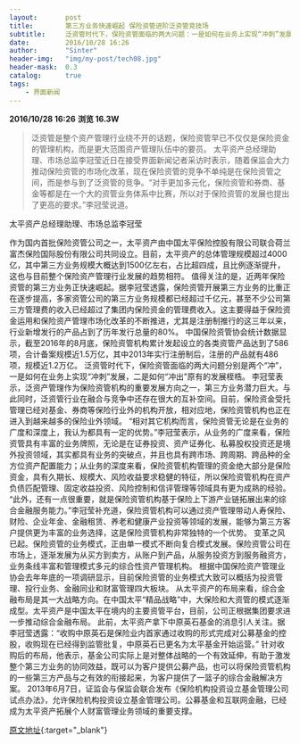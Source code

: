 ```yaml
---
layout:       post
title:        第三方业务快速崛起 保险资管进阶泛资管竞技场
subtitle:     泛资管时代下，保险资管面临的两大问题：一是如何在业务上实现“冲刺”发展，二是如何 “冲出”原有的发展桎梏。
date:         2016/10/28 16:26
author:       "Sinter"
header-img:   "img/my-post/tech08.jpg"
header-mask:  0.3
catalog:      true
tags:
    - 界面新闻
---
```


**2016/10/28 16:26**  **浏览 16.3W**

> 泛资管是整个资产管理行业绕不开的话题，保险资管早已不仅仅是保险资金的管理机构，而是更大范围资产管理队伍中的要员。
太平资产总经理助理、市场总监李冠莹近日在接受界面新闻记者采访时表示，随着保监会大力推动保险资管的市场化改革，现在保险资管的竞争不单纯是在保险资管之间，而是参与到了泛资管的竞争。“对手更加多元化，保险资管和券商、基金等都是在一个大的资管业务体系中比赛，所以对于保险资管的发展也提出了更高的要求。”李冠莹说道。

太平资产总经理助理、市场总监李冠莹

作为国内首批保险资管公司之一，太平资产由中国太平保险控股有限公司联合荷兰富杰保险国际股份有限公司共同设立。目前，太平资产的总体管理规模超过4000亿，其中第三方业务规模大概达到1500亿左右，占比超四成，且比例逐渐提升，这也与目前整个保险资产管理行业发展的趋势相符。
值得关注的是，近两年保险资管的第三方业务正快速崛起。据李冠莹透露，保险资管开展第三方业务的比重正在逐步提高，多家资管公司的第三方业务规模都已经超过千亿元，甚至不少公司第三方管理费的收入已经超过了集团内保险资金的管理费收入。这主要得益于保险资金运用和保险资产管理市场化改革的不断推进，尤其是注册制推行的这三年以来，行业新增发行的产品占到了历年发行总量的80%。
中国保险资管协会统计数据显示，截至2016年的8月底，保险资管机构累计发起设立的各类资管产品达到了586项，合计备案规模近1.5万亿，其中2013年实行注册制后，注册的产品就有486项，规模近1.2万亿。
泛资管时代下，保险资管面临的两大问题分别是两个“冲”，一是如何在业务上实现“冲刺”发展，二是如何“冲出”原有的发展桎梏。
李冠莹表示，泛资产管理作为保险资管机构的重要发展方向之一，第三方业务潜力巨大。与此同时，泛资管行业在融合与竞争中还存在很大的互补空间。目前，保险资金受托管理已经对基金、券商等保险行业外的机构开放，相对应地，保险资管机构也正在进入到越来越多的保险业外领域。
“相对其它机构而言，保险资管无论是在业务的广度和深度上，我认为都具有一定的优势。”李冠莹表示，从业务的广度来看，保险资管具有丰富的业务牌照，无论是在证券投资、资产证券化、私募股权投资还是境外投资领域，其实都具有业务的突破点，并且也具有跨市场、跨周期、跨品种的全方位资产配置能力；从业务的深度来看，保险资管机构管理的资金绝大部分是保险资金，具有久期长、规模大、风险收益要求稳健的特征，所以保险资管机构在资产负债匹配管理、固定收益投资、风险控制和信评管理等领域具有更为成熟的经验。
“此外，还有一点很重要，就是保险资管机构基于保险上下游产业链拓展出来的综合金融服务能力。”李冠莹补充道，保险资管机构可以通过资产管理带动人寿保险、财险、企业年金、金融租赁、养老和健康产业投资等领域的发展，能够为第三方客户提供更为丰富的业务选择，这是保险资管机构非常独特的一个优势。
变革之风已起。保险资管的业务模式，正由单一模式不断向复合模式发展。保险资管公司在市场上，逐渐发展为从买方到卖方，从账户到产品，从服务投资方到服务融资方，业务条线丰富和管理模式多元的综合性资产管理机构。
根据中国保险资产管理业协会去年年底的一项调研显示，目前保险资管的业务模式大致可以概括为投资管理、投行业务、金融同业和财富管理四大板块。
从太平资产的布局来看，综合金融布局是其一大战略方向。在中国太平“精品战略”中，大保险和大资管的模式逐渐成型。太平资产是中国太平在境内的主要资管平台，目前，公司正根据集团要求进一步推动综合金融布局。
此前，太平资产拿下中原英石基金的消息引人关注。据李冠莹透露：“收购中原英石是保险业内首家通过收购的形式完成对公募基金的控股，收购现在已经得到监管批复，中原英石已更名为太平基金开始运营。”
针对收购后的布局，他表示，基金公司实际上是对整体战略的一个有效延伸，有助于激发整个第三方业务的协同效益，既可以为客户提供公募产品，也可以将保险资管机构的一些第三方产品与之有效的衔接起来，为客户提供了一篮子的综合金融解决方案。
2013年6月7日，证监会与保监会联合发布《保险机构投资设立基金管理公司试点办法》，允许保险机构投资设立基金管理公司。公募基金和互联网金融，已经成为太平资产拓展个人财富管理业务领域的重要支撑。


[原文地址](http://www.jiemian.com/article/927490.html){:target="_blank"}


